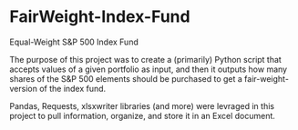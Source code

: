 # FairWeight-Index-Fund
Equal-Weight S&amp;P 500 Index Fund

The purpose of this project was to create a (primarily) Python script that accepts values of a given portfolio as input, and then it outputs how many shares of the S&P 500 elements should be purchased to get a fair-weight-version of the index fund.

Pandas, Requests, xlsxwriter libraries (and more) were levraged in this project to pull information, organize, and store it in an Excel document.
